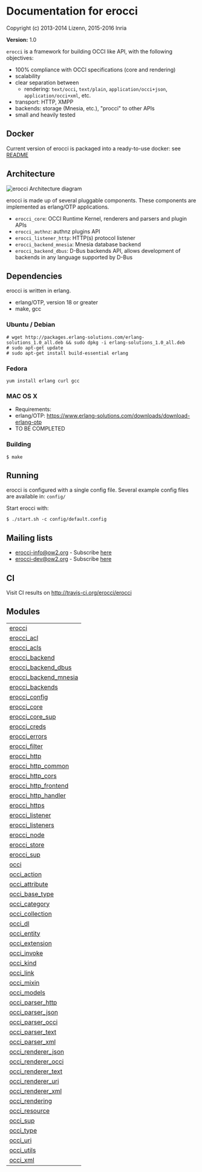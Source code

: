 

# Documentation for erocci #

Copyright (c) 2013-2014 Lizenn, 2015-2016 Inria

__Version:__ 1.0

`erocci` is a framework for building OCCI like API, with the following objectives:
* 100% compliance with OCCI specifications (core and rendering)
* scalability
* clear separation between 
  * rendering: `text/occi`, `text/plain`, `application/occi+json`, `application/occi+xml`, etc.
* transport: HTTP, XMPP
* backends: storage (Mnesia, etc.), "procci" to other APIs
* small and heavily tested

## Docker

Current version of erocci is packaged into a ready-to-use docker: see
[README](tools/docker/README.md)

## Architecture

![erocci Architecture diagram](https://raw.github.com/erocci/erocci/master/doc/erocci.png)

erocci is made up of several pluggable components. These components
are implemented as erlang/OTP applications.

* `erocci_core`: OCCI Runtime Kernel, renderers and parsers and plugin APIs
* `erocci_authnz`:  authnz plugins API
* `erocci_listener_http`: HTTP(s) protocol listener
* `erocci_backend_mnesia`: Mnesia database backend
* `erocci_backend_dbus`: D-Bus backends API, allows development of
backends in any language supported by D-Bus

## Dependencies

erocci is written in erlang.

* erlang/OTP, version 18 or greater
* make, gcc

### Ubuntu / Debian

```
# wget http://packages.erlang-solutions.com/erlang-solutions_1.0_all.deb && sudo dpkg -i erlang-solutions_1.0_all.deb
# sudo apt-get update
# sudo apt-get install build-essential erlang
```

### Fedora

```
yum install erlang curl gcc
```

### MAC OS X

* Requirements:
* erlang/OTP: https://www.erlang-solutions.com/downloads/download-erlang-otp
* TO BE COMPLETED

### Building

```
$ make
```

## Running

erocci is configured with a single config file. Several example config
files are available in: `config/`

Start erocci with:

```
$ ./start.sh -c config/default.config
```

## Mailing lists

* [erocci-info@ow2.org](mailto:erocci-info@ow2.org) - Subscribe [here](http://forge.ow2.org/mail/?group_id=429)
* [erocci-dev@ow2.org](mailto:erocci-dev@ow2.org) - Subscribe [here](http://forge.ow2.org/mail/?group_id=429)

## CI

Visit CI results on http://travis-ci.org/erocci/erocci


## Modules ##


<table width="100%" border="0" summary="list of modules">
<tr><td><a href="http://github.com/erocci/erocci/blob/master/doc/erocci.md" class="module">erocci</a></td></tr>
<tr><td><a href="http://github.com/erocci/erocci/blob/master/doc/erocci_acl.md" class="module">erocci_acl</a></td></tr>
<tr><td><a href="http://github.com/erocci/erocci/blob/master/doc/erocci_acls.md" class="module">erocci_acls</a></td></tr>
<tr><td><a href="http://github.com/erocci/erocci/blob/master/doc/erocci_backend.md" class="module">erocci_backend</a></td></tr>
<tr><td><a href="http://github.com/erocci/erocci/blob/master/doc/erocci_backend_dbus.md" class="module">erocci_backend_dbus</a></td></tr>
<tr><td><a href="http://github.com/erocci/erocci/blob/master/doc/erocci_backend_mnesia.md" class="module">erocci_backend_mnesia</a></td></tr>
<tr><td><a href="http://github.com/erocci/erocci/blob/master/doc/erocci_backends.md" class="module">erocci_backends</a></td></tr>
<tr><td><a href="http://github.com/erocci/erocci/blob/master/doc/erocci_config.md" class="module">erocci_config</a></td></tr>
<tr><td><a href="http://github.com/erocci/erocci/blob/master/doc/erocci_core.md" class="module">erocci_core</a></td></tr>
<tr><td><a href="http://github.com/erocci/erocci/blob/master/doc/erocci_core_sup.md" class="module">erocci_core_sup</a></td></tr>
<tr><td><a href="http://github.com/erocci/erocci/blob/master/doc/erocci_creds.md" class="module">erocci_creds</a></td></tr>
<tr><td><a href="http://github.com/erocci/erocci/blob/master/doc/erocci_errors.md" class="module">erocci_errors</a></td></tr>
<tr><td><a href="http://github.com/erocci/erocci/blob/master/doc/erocci_filter.md" class="module">erocci_filter</a></td></tr>
<tr><td><a href="http://github.com/erocci/erocci/blob/master/doc/erocci_http.md" class="module">erocci_http</a></td></tr>
<tr><td><a href="http://github.com/erocci/erocci/blob/master/doc/erocci_http_common.md" class="module">erocci_http_common</a></td></tr>
<tr><td><a href="http://github.com/erocci/erocci/blob/master/doc/erocci_http_cors.md" class="module">erocci_http_cors</a></td></tr>
<tr><td><a href="http://github.com/erocci/erocci/blob/master/doc/erocci_http_frontend.md" class="module">erocci_http_frontend</a></td></tr>
<tr><td><a href="http://github.com/erocci/erocci/blob/master/doc/erocci_http_handler.md" class="module">erocci_http_handler</a></td></tr>
<tr><td><a href="http://github.com/erocci/erocci/blob/master/doc/erocci_https.md" class="module">erocci_https</a></td></tr>
<tr><td><a href="http://github.com/erocci/erocci/blob/master/doc/erocci_listener.md" class="module">erocci_listener</a></td></tr>
<tr><td><a href="http://github.com/erocci/erocci/blob/master/doc/erocci_listeners.md" class="module">erocci_listeners</a></td></tr>
<tr><td><a href="http://github.com/erocci/erocci/blob/master/doc/erocci_node.md" class="module">erocci_node</a></td></tr>
<tr><td><a href="http://github.com/erocci/erocci/blob/master/doc/erocci_store.md" class="module">erocci_store</a></td></tr>
<tr><td><a href="http://github.com/erocci/erocci/blob/master/doc/erocci_sup.md" class="module">erocci_sup</a></td></tr>
<tr><td><a href="http://github.com/erocci/erocci/blob/master/doc/occi.md" class="module">occi</a></td></tr>
<tr><td><a href="http://github.com/erocci/erocci/blob/master/doc/occi_action.md" class="module">occi_action</a></td></tr>
<tr><td><a href="http://github.com/erocci/erocci/blob/master/doc/occi_attribute.md" class="module">occi_attribute</a></td></tr>
<tr><td><a href="http://github.com/erocci/erocci/blob/master/doc/occi_base_type.md" class="module">occi_base_type</a></td></tr>
<tr><td><a href="http://github.com/erocci/erocci/blob/master/doc/occi_category.md" class="module">occi_category</a></td></tr>
<tr><td><a href="http://github.com/erocci/erocci/blob/master/doc/occi_collection.md" class="module">occi_collection</a></td></tr>
<tr><td><a href="http://github.com/erocci/erocci/blob/master/doc/occi_dl.md" class="module">occi_dl</a></td></tr>
<tr><td><a href="http://github.com/erocci/erocci/blob/master/doc/occi_entity.md" class="module">occi_entity</a></td></tr>
<tr><td><a href="http://github.com/erocci/erocci/blob/master/doc/occi_extension.md" class="module">occi_extension</a></td></tr>
<tr><td><a href="http://github.com/erocci/erocci/blob/master/doc/occi_invoke.md" class="module">occi_invoke</a></td></tr>
<tr><td><a href="http://github.com/erocci/erocci/blob/master/doc/occi_kind.md" class="module">occi_kind</a></td></tr>
<tr><td><a href="http://github.com/erocci/erocci/blob/master/doc/occi_link.md" class="module">occi_link</a></td></tr>
<tr><td><a href="http://github.com/erocci/erocci/blob/master/doc/occi_mixin.md" class="module">occi_mixin</a></td></tr>
<tr><td><a href="http://github.com/erocci/erocci/blob/master/doc/occi_models.md" class="module">occi_models</a></td></tr>
<tr><td><a href="http://github.com/erocci/erocci/blob/master/doc/occi_parser_http.md" class="module">occi_parser_http</a></td></tr>
<tr><td><a href="http://github.com/erocci/erocci/blob/master/doc/occi_parser_json.md" class="module">occi_parser_json</a></td></tr>
<tr><td><a href="http://github.com/erocci/erocci/blob/master/doc/occi_parser_occi.md" class="module">occi_parser_occi</a></td></tr>
<tr><td><a href="http://github.com/erocci/erocci/blob/master/doc/occi_parser_text.md" class="module">occi_parser_text</a></td></tr>
<tr><td><a href="http://github.com/erocci/erocci/blob/master/doc/occi_parser_xml.md" class="module">occi_parser_xml</a></td></tr>
<tr><td><a href="http://github.com/erocci/erocci/blob/master/doc/occi_renderer_json.md" class="module">occi_renderer_json</a></td></tr>
<tr><td><a href="http://github.com/erocci/erocci/blob/master/doc/occi_renderer_occi.md" class="module">occi_renderer_occi</a></td></tr>
<tr><td><a href="http://github.com/erocci/erocci/blob/master/doc/occi_renderer_text.md" class="module">occi_renderer_text</a></td></tr>
<tr><td><a href="http://github.com/erocci/erocci/blob/master/doc/occi_renderer_uri.md" class="module">occi_renderer_uri</a></td></tr>
<tr><td><a href="http://github.com/erocci/erocci/blob/master/doc/occi_renderer_xml.md" class="module">occi_renderer_xml</a></td></tr>
<tr><td><a href="http://github.com/erocci/erocci/blob/master/doc/occi_rendering.md" class="module">occi_rendering</a></td></tr>
<tr><td><a href="http://github.com/erocci/erocci/blob/master/doc/occi_resource.md" class="module">occi_resource</a></td></tr>
<tr><td><a href="http://github.com/erocci/erocci/blob/master/doc/occi_sup.md" class="module">occi_sup</a></td></tr>
<tr><td><a href="http://github.com/erocci/erocci/blob/master/doc/occi_type.md" class="module">occi_type</a></td></tr>
<tr><td><a href="http://github.com/erocci/erocci/blob/master/doc/occi_uri.md" class="module">occi_uri</a></td></tr>
<tr><td><a href="http://github.com/erocci/erocci/blob/master/doc/occi_utils.md" class="module">occi_utils</a></td></tr>
<tr><td><a href="http://github.com/erocci/erocci/blob/master/doc/occi_xml.md" class="module">occi_xml</a></td></tr></table>

